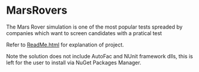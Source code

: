  # MarsRovers
The Mars Rover simulation is one of the most popular tests spreaded by companies which want to screen candidates with a pratical test

Refer to [ReadMe.html](http://htmlpreview.github.io/?https://github.com/GryPTonite/MarsRovers/blob/master/ReadMe.html) for explanation of project.

Note the solution does not include AutoFac and NUnit framework dlls, this is left for the user to install via NuGet Packages Manager.
